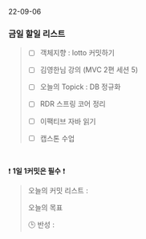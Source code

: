 22-09-06
### 금일 할일 리스트


> - [ ]  객체지향 : lotto 커밋하기
>
> - [ ] 김영한님 강의 (MVC 2편 세션 5)
>
> - [ ]  오늘의 Topick : DB 정규화
>
> - [ ]  RDR 스프링 코어 정리
>
> -[ ] 이팩티브 자바 읽기
> 
> -[ ] 캡스톤 수업

<br/>

❗ **1일 1커밋은 필수** ❗
> 오늘의 커밋 리스트 :
>
> 오늘의 목표
>
> 🕒 반성 :
>
>
>

<br/>